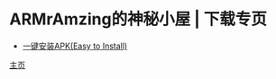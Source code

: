 <head>
<link rel="stylesheet" type="text/css" href="../font.css">
</head>


# ARMrAmzing的神秘小屋 | 下载专页
- [一键安装APK(Easy to Install)](https://github.com/AmazingRabbit-Studio/EasyToInstall/releases/download/Release-7/EasyToInstall-1.2.1.rar)

[主页](https://armramzing.github.io)
